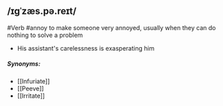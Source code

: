 ## /ɪɡˈzæs.pə.reɪt/ 
#Verb
#annoy
to make someone very annoyed, usually when they can do nothing to solve a problem

- His assistant's carelessness is exasperating him

##### Synonyms:
- [[Infuriate]]
- [[Peeve]]
- [[Irritate]]